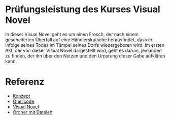 # Prüfungsleistung des Kurses Visual Novel
In dieser Visual Novel geht es um einen Frosch, der nach einem gescheiterten Überfall auf eine Händlerskutsche herausfindet, dass er infolge seines Todes im Tümpel seines Dorfs wiedergeboren wird.
Im ersten Akt, der von dieser Visual Novel dargestellt wird, geht es darum, jemanden zu finden, der ihn über den Nutzen und den Urpsrung dieser Gabe aufklären kann.

# Referenz
- [Konzept](https://github.com/Simon-Za/VisualNovel/tree/main/Konzept)
- [Quellcode](https://github.com/Simon-Za/VisualNovel/tree/main/MyNovel)
- [Visual Novel](https://simon-za.github.io/VisualNovel/MyNovel/MyNovel.html)
- [Ordner mit Dateien](https://1drv.ms/f/s!Am6xZ3TlLhKJ0WwQwby2Itx-6BGW?e=dBkM2F)

